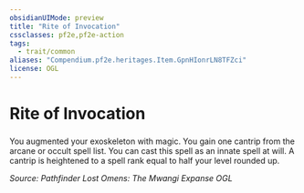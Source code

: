 ```yaml
---
obsidianUIMode: preview
title: "Rite of Invocation"
cssclasses: pf2e,pf2e-action
tags:
  - trait/common
aliases: "Compendium.pf2e.heritages.Item.GpnHIonrLN8TFZci"
license: OGL
---
```

# Rite of Invocation

### 






You augmented your exoskeleton with magic. You gain one cantrip from the arcane or occult spell list. You can cast this spell as an innate spell at will. A cantrip is heightened to a spell rank equal to half your level rounded up.

*Source: Pathfinder Lost Omens: The Mwangi Expanse*
*OGL*